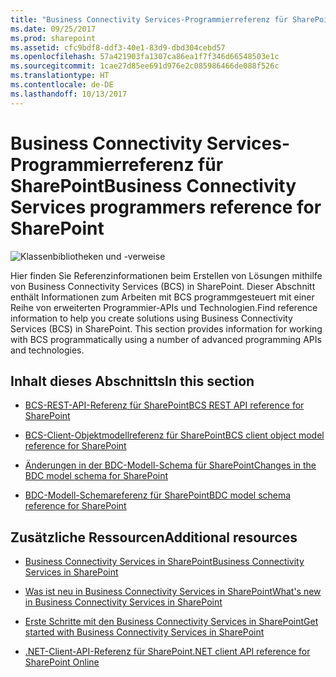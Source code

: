```yaml
---
title: "Business Connectivity Services-Programmierreferenz für SharePoint"
ms.date: 09/25/2017
ms.prod: sharepoint
ms.assetid: cfc9bdf8-ddf3-40e1-83d9-dbd304cebd57
ms.openlocfilehash: 57a421903fa1307ca86ea1f7f346d66548503e1c
ms.sourcegitcommit: 1cae27d85ee691d976e2c085986466de088f526c
ms.translationtype: HT
ms.contentlocale: de-DE
ms.lasthandoff: 10/13/2017
---
```

# <a name="business-connectivity-services-programmers-reference-for-sharepoint"></a><span data-ttu-id="bde77-102">Business Connectivity Services-Programmierreferenz für SharePoint</span><span class="sxs-lookup"><span data-stu-id="bde77-102">Business Connectivity Services programmers reference for SharePoint</span></span>

  
    
    
![Klassenbibliotheken und -verweise](../images/mod_icon_badge_reference.png)
  
    
    

  
    
    

  
    
    
<span data-ttu-id="bde77-p101">Hier finden Sie Referenzinformationen beim Erstellen von Lösungen mithilfe von Business Connectivity Services (BCS) in SharePoint. Dieser Abschnitt enthält Informationen zum Arbeiten mit BCS programmgesteuert mit einer Reihe von erweiterten Programmier-APIs und Technologien.</span><span class="sxs-lookup"><span data-stu-id="bde77-p101">Find reference information to help you create solutions using Business Connectivity Services (BCS) in SharePoint. This section provides information for working with BCS programmatically using a number of advanced programming APIs and technologies.</span></span>
  
    
    


## <a name="in-this-section"></a><span data-ttu-id="bde77-106">Inhalt dieses Abschnitts</span><span class="sxs-lookup"><span data-stu-id="bde77-106">In this section</span></span>


-  [<span data-ttu-id="bde77-107">BCS-REST-API-Referenz für SharePoint</span><span class="sxs-lookup"><span data-stu-id="bde77-107">BCS REST API reference for SharePoint</span></span>](bcs-rest-api-reference-for-sharepoint.md)
    
  
-  [<span data-ttu-id="bde77-108">BCS-Client-Objektmodellreferenz für SharePoint</span><span class="sxs-lookup"><span data-stu-id="bde77-108">BCS client object model reference for SharePoint</span></span>](bcs-client-object-model-reference-for-sharepoint.md)
    
  
-  [<span data-ttu-id="bde77-109">Änderungen in der BDC-Modell-Schema für SharePoint</span><span class="sxs-lookup"><span data-stu-id="bde77-109">Changes in the BDC model schema for SharePoint</span></span>](changes-in-the-bdc-model-schema-for-sharepoint.md)
    
  
-  [<span data-ttu-id="bde77-110">BDC-Modell-Schemareferenz für SharePoint</span><span class="sxs-lookup"><span data-stu-id="bde77-110">BDC model schema reference for SharePoint</span></span>](bdc-model-schema-reference-for-sharepoint.md)
    
  

## <a name="additional-resources"></a><span data-ttu-id="bde77-111">Zusätzliche Ressourcen</span><span class="sxs-lookup"><span data-stu-id="bde77-111">Additional resources</span></span>


-  [<span data-ttu-id="bde77-112">Business Connectivity Services in SharePoint</span><span class="sxs-lookup"><span data-stu-id="bde77-112">Business Connectivity Services in SharePoint</span></span>](business-connectivity-services-in-sharepoint.md)
    
  
-  [<span data-ttu-id="bde77-113">Was ist neu in Business Connectivity Services in SharePoint</span><span class="sxs-lookup"><span data-stu-id="bde77-113">What's new in Business Connectivity Services in SharePoint</span></span>](what-s-new-in-business-connectivity-services-in-sharepoint.md)
    
  
-  [<span data-ttu-id="bde77-114">Erste Schritte mit den Business Connectivity Services in SharePoint</span><span class="sxs-lookup"><span data-stu-id="bde77-114">Get started with Business Connectivity Services in SharePoint</span></span>](get-started-with-business-connectivity-services-in-sharepoint.md)
    
  
-  [<span data-ttu-id="bde77-115">.NET-Client-API-Referenz für SharePoint</span><span class="sxs-lookup"><span data-stu-id="bde77-115">.NET client API reference for SharePoint Online</span></span>](http://msdn.microsoft.com/library/88e5e1b9-eab2-4f3b-a3f2-75c96b86f1f4%28Office.15%29.aspx)
    
  

  
    
    

